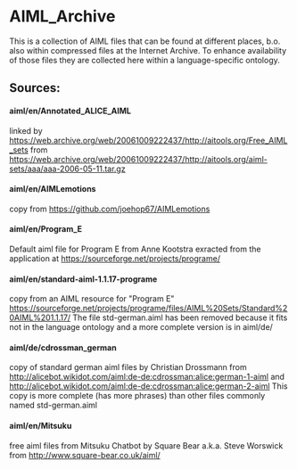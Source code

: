 # AIML_Archive

This is a collection of AIML files that can be found at different places,
b.o. also within compressed files at the Internet Archive.
To enhance availability of those files they are collected here
within a language-specific ontology.

## Sources:

#### aiml/en/Annotated_ALICE_AIML
linked by https://web.archive.org/web/20061009222437/http://aitools.org/Free_AIML_sets
from https://web.archive.org/web/20061009222437/http://aitools.org/aiml-sets/aaa/aaa-2006-05-11.tar.gz

#### aiml/en/AIMLemotions
copy from https://github.com/joehop67/AIMLemotions

#### aiml/en/Program_E
Default aiml file for Program E from Anne Kootstra exracted from the application at https://sourceforge.net/projects/programe/

#### aiml/en/standard-aiml-1.1.17-programe
copy from an AIML resource for "Program E" https://sourceforge.net/projects/programe/files/AIML%20Sets/Standard%20AIML%201.1.17/
The file std-german.aiml has been removed because it fits not in the language ontology and a more complete version is in aiml/de/

#### aiml/de/cdrossman_german
copy of standard german aiml files by Christian Drossmann from http://alicebot.wikidot.com/aiml:de-de:cdrossman:alice:german-1-aiml and http://alicebot.wikidot.com/aiml:de-de:cdrossman:alice:german-2-aiml
This copy is more complete (has more phrases) than other files commonly named std-german.aiml

#### aiml/en/Mitsuku
free aiml files from Mitsuku Chatbot by Square Bear a.k.a. Steve Worswick from http://www.square-bear.co.uk/aiml/
